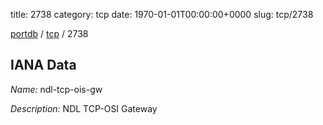 title: 2738
category: tcp
date: 1970-01-01T00:00:00+0000
slug: tcp/2738

[portdb](/) / [tcp](/category/tcp.html) / 2738


## IANA Data

_Name:_ ndl-tcp-ois-gw

_Description:_ NDL TCP-OSI Gateway

